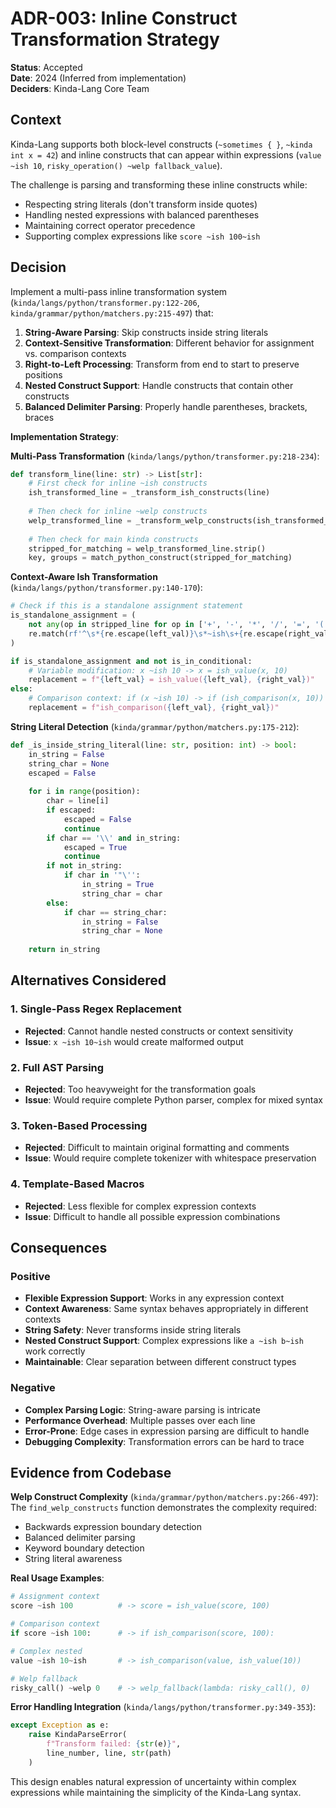# ADR-003: Inline Construct Transformation Strategy

**Status**: Accepted  
**Date**: 2024 (Inferred from implementation)  
**Deciders**: Kinda-Lang Core Team  

## Context

Kinda-Lang supports both block-level constructs (`~sometimes { }`, `~kinda int x = 42`) and inline constructs that can appear within expressions (`value ~ish 10`, `risky_operation() ~welp fallback_value`). 

The challenge is parsing and transforming these inline constructs while:
- Respecting string literals (don't transform inside quotes)
- Handling nested expressions with balanced parentheses
- Maintaining correct operator precedence
- Supporting complex expressions like `score ~ish 100~ish`

## Decision

Implement a multi-pass inline transformation system (`kinda/langs/python/transformer.py:122-206`, `kinda/grammar/python/matchers.py:215-497`) that:

1. **String-Aware Parsing**: Skip constructs inside string literals
2. **Context-Sensitive Transformation**: Different behavior for assignment vs. comparison contexts
3. **Right-to-Left Processing**: Transform from end to start to preserve positions
4. **Nested Construct Support**: Handle constructs that contain other constructs
5. **Balanced Delimiter Parsing**: Properly handle parentheses, brackets, braces

**Implementation Strategy**:

**Multi-Pass Transformation** (`kinda/langs/python/transformer.py:218-234`):
```python
def transform_line(line: str) -> List[str]:
    # First check for inline ~ish constructs
    ish_transformed_line = _transform_ish_constructs(line)
    
    # Then check for inline ~welp constructs  
    welp_transformed_line = _transform_welp_constructs(ish_transformed_line)
    
    # Then check for main kinda constructs
    stripped_for_matching = welp_transformed_line.strip()
    key, groups = match_python_construct(stripped_for_matching)
```

**Context-Aware Ish Transformation** (`kinda/langs/python/transformer.py:140-170`):
```python
# Check if this is a standalone assignment statement
is_standalone_assignment = (
    not any(op in stripped_line for op in ['+', '-', '*', '/', '=', '(', ')']) or
    re.match(rf'^\s*{re.escape(left_val)}\s*~ish\s+{re.escape(right_val)}\s*$', stripped_line)
)

if is_standalone_assignment and not is_in_conditional:
    # Variable modification: x ~ish 10 -> x = ish_value(x, 10)
    replacement = f"{left_val} = ish_value({left_val}, {right_val})"
else:
    # Comparison context: if (x ~ish 10) -> if (ish_comparison(x, 10))
    replacement = f"ish_comparison({left_val}, {right_val})"
```

**String Literal Detection** (`kinda/grammar/python/matchers.py:175-212`):
```python
def _is_inside_string_literal(line: str, position: int) -> bool:
    in_string = False
    string_char = None
    escaped = False
    
    for i in range(position):
        char = line[i]
        if escaped:
            escaped = False
            continue
        if char == '\\' and in_string:
            escaped = True
            continue
        if not in_string:
            if char in '"\'':
                in_string = True
                string_char = char
        else:
            if char == string_char:
                in_string = False
                string_char = None
    
    return in_string
```

## Alternatives Considered

### 1. Single-Pass Regex Replacement
- **Rejected**: Cannot handle nested constructs or context sensitivity
- **Issue**: `x ~ish 10~ish` would create malformed output

### 2. Full AST Parsing
- **Rejected**: Too heavyweight for the transformation goals
- **Issue**: Would require complete Python parser, complex for mixed syntax

### 3. Token-Based Processing
- **Rejected**: Difficult to maintain original formatting and comments
- **Issue**: Would require complete tokenizer with whitespace preservation

### 4. Template-Based Macros
- **Rejected**: Less flexible for complex expression contexts
- **Issue**: Difficult to handle all possible expression combinations

## Consequences

### Positive
- **Flexible Expression Support**: Works in any expression context
- **Context Awareness**: Same syntax behaves appropriately in different contexts
- **String Safety**: Never transforms inside string literals
- **Nested Construct Support**: Complex expressions like `a ~ish b~ish` work correctly
- **Maintainable**: Clear separation between different construct types

### Negative
- **Complex Parsing Logic**: String-aware parsing is intricate
- **Performance Overhead**: Multiple passes over each line
- **Error-Prone**: Edge cases in expression parsing are difficult to handle
- **Debugging Complexity**: Transformation errors can be hard to trace

## Evidence from Codebase

**Welp Construct Complexity** (`kinda/grammar/python/matchers.py:266-497`):
The `find_welp_constructs` function demonstrates the complexity required:
- Backwards expression boundary detection
- Balanced delimiter parsing  
- Keyword boundary detection
- String literal awareness

**Real Usage Examples**:
```python
# Assignment context
score ~ish 100          # -> score = ish_value(score, 100)

# Comparison context  
if score ~ish 100:      # -> if ish_comparison(score, 100):

# Complex nested
value ~ish 10~ish       # -> ish_comparison(value, ish_value(10))

# Welp fallback
risky_call() ~welp 0    # -> welp_fallback(lambda: risky_call(), 0)
```

**Error Handling Integration** (`kinda/langs/python/transformer.py:349-353`):
```python
except Exception as e:
    raise KindaParseError(
        f"Transform failed: {str(e)}",
        line_number, line, str(path)
    )
```

This design enables natural expression of uncertainty within complex expressions while maintaining the simplicity of the Kinda-Lang syntax.